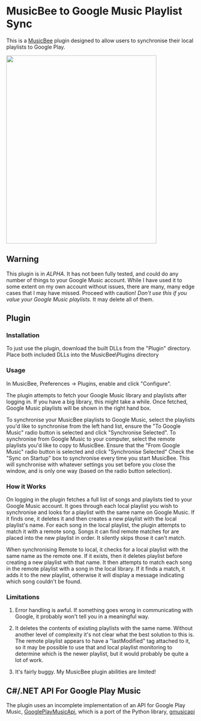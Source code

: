 MusicBee to Google Music Playlist Sync
======================================

This is a [MusicBee](http://getmusicbee.com) plugin  designed to allow users to synchronise their local playlists to Google Play.

<img src="https://github.com/mitchhymel/MBGmusicSync/blob/master/Screenshot.png" height="500" width="400">

Warning
-------

This plugin is in *ALPHA*. It has not been fully tested, and could do any number of things to your Google Music account. While I have used it to some extent on my own account without issues, there are many, many edge cases that I may have missed. Proceed with caution! *Don't use this if you value your Google Music playlists.* It may delete all of them.

Plugin
------

### Installation

To just use the plugin, download the built DLLs from the "Plugin" directory. Place both included DLLs into the MusicBee\\Plugins directory

### Usage

In MusicBee, Preferences -> Plugins, enable and click "Configure". 


The plugin attempts to fetch your Google Music library and playlists after logging in. If you have a big library, this might take a while. Once fetched, Google Music playlists will be shown in the right hand box.

To synchronise your MusicBee playlists to Google Music, select the playlists you'd like to synchronise from the left hand list, ensure the "To Google Music" radio button is selected and click "Synchronise Selected". To synchronise from Google Music to your computer, select the remote playlists you'd like to copy to MusicBee. Ensure that the "From Google Music" radio button is selected and click "Synchronise Selected" Check the "Sync on Startup" box to synchronise every time you start MusicBee. This will synchronise with whatever settings you set before you close the window, and is only one way (based on the radio button selection).

### How it Works

On logging in the plugin fetches a full list of songs and playlists tied to your Google Music account. It goes through each local playlist you wish to synchronise and looks for a playlist with the same name on Google Music. If it finds one, it deletes it and then creates a new playlist with the local playlist's name. For each song in the local playlist, the plugin attempts to match it with a remote song. Songs it can find remote matches for are placed into the new playlist in order. It silently skips those it can't match.

When synchronising Remote to local, it checks for a local playlist with the same name as the remote one. If it exists, then it deletes playlist before creating a new playlist with that name. It then attempts to match each song in the remote playlist with a song in the local library. If it finds a match, it adds it to the new playlist, otherwise it will display a message indicating which song couldn't be found.

### Limitations

1. Error handling is awful. If something goes wrong in communicating with Google, it probably won't tell you in a meaningful way.

2. It deletes the contents of existing playlists with the same name. Without another level of complexity it's not clear what the best solution to this is. The remote playlist appears to have a "lastModified" tag attached to it, so it may be possible to use that and local playlist monitoring to determine which is the newer playlist, but it would probably be quite a lot of work.

3. It's fairly buggy. My MusicBee plugin abilities are limited!

C#/.NET API For Google Play Music
----------------------------------

The plugin uses an incomplete implementation of an API for Google Play Music, [GooglePlayMusicApi](https://github.com/mitchhymel/GooglePlayMusicAPI), which is a port of the Python library, [gmusicapi](https://github.com/simon-weber/Unofficial-Google-Music-API)

